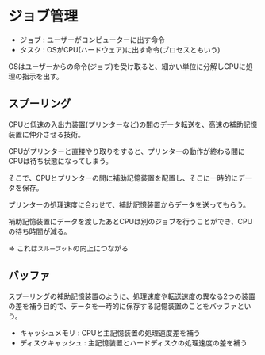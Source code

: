# ジョブ管理

- ジョブ : ユーザーがコンピューターに出す命令
- タスク : OSがCPU(ハードウェア)に出す命令(プロセスともいう)

OSはユーザーからの命令(ジョブ)を受け取ると、細かい単位に分解しCPUに処理の指示を出す。

## スプーリング

CPUと低速の入出力装置(プリンターなど)の間のデータ転送を、高速の補助記憶装置に仲介させる技術。

CPUがプリンターと直接やり取りをすると、プリンターの動作が終わる間にCPUは待ち状態になってしまう。

そこで、CPUとプリンターの間に補助記憶装置を配置し、そこに一時的にデータを保存。

プリンターの処理速度に合わせて、補助記憶装置からデータを送ってもらう。

補助記憶装置にデータを渡したあとCPUは別のジョブを行うことができ、CPUの待ち時間が減る。

=> これは`スループット`の向上につながる

## バッファ

スプーリングの補助記憶装置のように、処理速度や転送速度の異なる2つの装置の差を補う目的で、データを一時的に保存する記憶装置のことをバッファという。

- キャッシュメモリ : CPUと主記憶装置の処理速度差を補う
- ディスクキャッシュ : 主記憶装置とハードディスクの処理速度の差を補う


